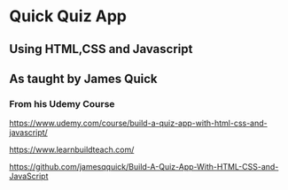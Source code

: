 # Quick Quiz App
## Using HTML,CSS and Javascript
## As taught by James Quick
### From his Udemy Course 

https://www.udemy.com/course/build-a-quiz-app-with-html-css-and-javascript/

https://www.learnbuildteach.com/

https://github.com/jamesqquick/Build-A-Quiz-App-With-HTML-CSS-and-JavaScript